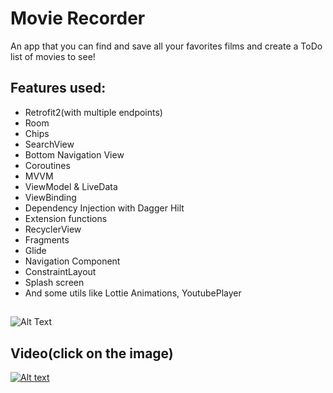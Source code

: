 # Movie Recorder

An app that you can find and save all your favorites films and create a ToDo list of movies to see!

## Features used:
- Retrofit2(with multiple endpoints)
- Room
- Chips
- SearchView
- Bottom Navigation View
- Coroutines
- MVVM
- ViewModel & LiveData
- ViewBinding
- Dependency Injection with Dagger Hilt
- Extension functions
- RecyclerView
- Fragments
- Glide
- Navigation Component
- ConstraintLayout
- Splash screen
- And some utils like Lottie Animations, YoutubePlayer
##

![Alt Text](https://media3.giphy.com/media/8zgFvyi1eDpmDnkRtX/giphy.gif)

## Video(click on the image)

[![Alt text](https://i.ytimg.com/an_webp/OKaJxjH0ocs/mqdefault_6s.webp?du=3000&sqp=CJD74Y4G&rs=AOn4CLBy1VggDPEiVm2vMU3oGAlYLBh-Pw)](https://www.youtube.com/watch?v=OKaJxjH0ocs)

